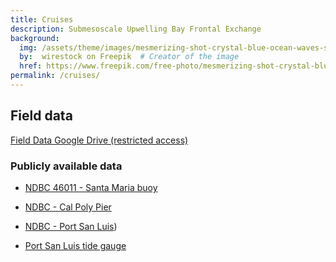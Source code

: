 ```yaml
---
title: Cruises
description: Submesoscale Upwelling Bay Frontal Exchange
background:
  img: /assets/theme/images/mesmerizing-shot-crystal-blue-ocean-waves-smaller.png
  by:  wirestock on Freepik  # Creator of the image
  href: https://www.freepik.com/free-photo/mesmerizing-shot-crystal-blue-ocean-waves_17530073.htm#query=ocean%20background&position=3&from_view=keyword&trac
permalink: /cruises/
---
```


## Field data

[Field Data Google Drive (restricted access)](https://drive.google.com/drive/folders/1I_v2D1gAC1QF3FrZ_0WbE7xbvzbBMRsB?usp=sharing)

### Publicly available data

* [NDBC 46011 - Santa Maria buoy](https://www.ndbc.noaa.gov/station_page.php?station=46011)

* [NDBC - Cal Poly Pier](https://www.ndbc.noaa.gov/station_page.php?station=cpxc1)

* [NDBC - Port San Luis](https://www.ndbc.noaa.gov/station_page.php?station=pslc1))

* [Port San Luis tide gauge](https://tidesandcurrents.noaa.gov/waterlevels.html?id=9412110)

